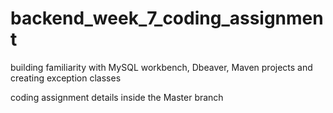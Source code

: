 # backend_week_7_coding_assignment
building familiarity with MySQL workbench, Dbeaver, Maven projects and creating exception classes

coding assignment details inside the Master branch
